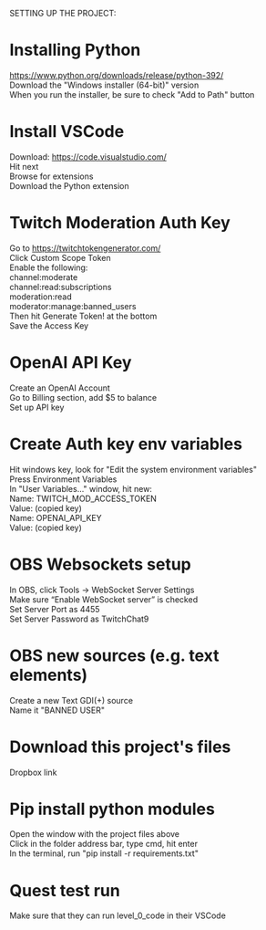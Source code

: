 SETTING UP THE PROJECT:    

# Installing Python
https://www.python.org/downloads/release/python-392/    
Download the "Windows installer (64-bit)" version    
When you run the installer, be sure to check "Add to Path" button

# Install VSCode
Download: https://code.visualstudio.com/    
Hit next    
Browse for extensions    
Download the Python extension

# Twitch Moderation Auth Key
Go to https://twitchtokengenerator.com/    
Click Custom Scope Token    
Enable the following:     
channel:moderate    
channel:read:subscriptions    
moderation:read    
moderator:manage:banned_users    
Then hit Generate Token! at the bottom    
Save the Access Key

# OpenAI API Key
Create an OpenAI Account    
Go to Billing section, add $5 to balance    
Set up API key

# Create Auth key env variables
Hit windows key, look for "Edit the system environment variables"    
Press Environment Variables    
In "User Variables..." window, hit new:    
Name: TWITCH_MOD_ACCESS_TOKEN    
Value: (copied key)    
Name: OPENAI_API_KEY    
Value: (copied key)    

# OBS Websockets setup
In OBS, click Tools -> WebSocket Server Settings    
Make sure “Enable WebSocket server” is checked     
Set Server Port as 4455    
Set Server Password as TwitchChat9

# OBS new sources (e.g. text elements)
Create a new Text GDI(+) source    
Name it "BANNED USER"

# Download this project's files
Dropbox link

# Pip install python modules
Open the window with the project files above    
Click in the folder address bar, type cmd, hit enter     
In the terminal, run "pip install -r requirements.txt"    

# Quest test run
Make sure that they can run level_0_code in their VSCode
